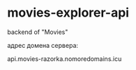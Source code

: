 # movies-explorer-api
backend of "Movies"

адрес домена сервера:

api.movies-razorka.nomoredomains.icu



